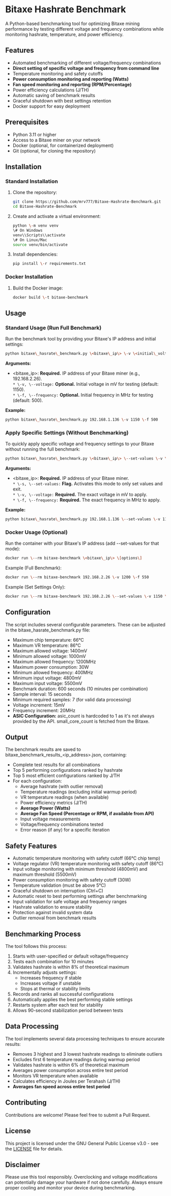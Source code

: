 # **Bitaxe Hashrate Benchmark**

A Python-based benchmarking tool for optimizing Bitaxe mining performance by testing different voltage and frequency combinations while monitoring hashrate, temperature, and power efficiency.

## **Features**

* Automated benchmarking of different voltage/frequency combinations  
* **Direct setting of specific voltage and frequency from command line**  
* Temperature monitoring and safety cutoffs  
* **Power consumption monitoring and reporting (Watts)**  
* **Fan speed monitoring and reporting (RPM/Percentage)**  
* Power efficiency calculations (J/TH)  
* Automatic saving of benchmark results  
* Graceful shutdown with best settings retention  
* Docker support for easy deployment

## **Prerequisites**

* Python 3.11 or higher  
* Access to a Bitaxe miner on your network  
* Docker (optional, for containerized deployment)  
* Git (optional, for cloning the repository)

## **Installation**

### **Standard Installation**

1. Clone the repository:  
   ```bash
   git clone https://github.com/mrv777/Bitaxe-Hashrate-Benchmark.git  
   cd Bitaxe-Hashrate-Benchmark
   ```

2. Create and activate a virtual environment:  
   ```bash
   python \-m venv venv  
   \# On Windows  
   venv\\Scripts\\activate  
   \# On Linux/Mac  
   source venv/bin/activate
   ```

3. Install dependencies:  
   ```bash
   pip install \-r requirements.txt
   ```

### **Docker Installation**

1. Build the Docker image:  
   ```bash
   docker build \-t bitaxe-benchmark
   ```

## **Usage**

### **Standard Usage (Run Full Benchmark)**

Run the benchmark tool by providing your Bitaxe's IP address and initial settings:  
```bash
python bitaxe\_hasrate\_benchmark.py \<bitaxe\_ip\> \-v \<initial\_voltage\> \-f \<initial\_frequency\>
```

**Arguments:**

* \<bitaxe\_ip\>: **Required.** IP address of your Bitaxe miner (e.g., 192.168.2.26).  
```* \-v, \--voltage:``` **Optional.** Initial voltage in mV for testing (default: 1150).  
```* \-f, \--frequency:``` **Optional.** Initial frequency in MHz for testing (default: 500).

**Example:**  
```bash
python bitaxe\_hasrate\_benchmark.py 192.168.1.136 \-v 1150 \-f 500
```

### **Apply Specific Settings (Without Benchmarking)**

To quickly apply specific voltage and frequency settings to your Bitaxe without running the full benchmark:  
```bash
python bitaxe\_hasrate\_benchmark.py \<bitaxe\_ip\> \--set-values \-v \<desired\_voltage\_mv\> \-f \<desired\_frequency\_mhz\>
```

**Arguments:**

* \<bitaxe\_ip\>: **Required.** IP address of your Bitaxe miner.  
```* \-s, \--set-values:``` **Flag.** Activates this mode to only set values and exit.  
```* \-v, \--voltage:``` **Required.** The exact voltage in mV to apply.  
```* \-f, \--frequency:``` **Required.** The exact frequency in MHz to apply.

**Example:**  
```bash
python bitaxe\_hasrate\_benchmark.py 192.168.1.136 \--set-values \-v 1150 \-f 780
```

### **Docker Usage (Optional)**

Run the container with your Bitaxe's IP address (add \--set-values for that mode):  
```bash
docker run \--rm bitaxe-benchmark \<bitaxe\_ip\> \[options\]
```

Example (Full Benchmark):  
```bash
docker run \--rm bitaxe-benchmark 192.168.2.26 \-v 1200 \-f 550
```

Example (Set Settings Only):  
```bash
docker run \--rm bitaxe-benchmark 192.168.2.26 \--set-values \-v 1150 \-f 780
```

## **Configuration**

The script includes several configurable parameters. These can be adjusted in the bitaxe\_hasrate\_benchmark.py file:

* Maximum chip temperature: 66°C  
* Maximum VR temperature: 86°C  
* Maximum allowed voltage: 1400mV  
* Minimum allowed voltage: 1000mV  
* Maximum allowed frequency: 1200MHz  
* Maximum power consumption: 30W  
* Minimum allowed frequency: 400MHz  
* Minimum input voltage: 4800mV  
* Maximum input voltage: 5500mV  
* Benchmark duration: 600 seconds (10 minutes per combination)  
* Sample interval: 15 seconds  
* Minimum required samples: 7 (for valid data processing)  
* Voltage increment: 15mV  
* Frequency increment: 20MHz  
* **ASIC Configuration:** asic\_count is hardcoded to 1 as it's not always provided by the API. small\_core\_count is fetched from the Bitaxe.

## **Output**

The benchmark results are saved to bitaxe\_benchmark\_results\_\<ip\_address\>.json, containing:

* Complete test results for all combinations  
* Top 5 performing configurations ranked by hashrate  
* Top 5 most efficient configurations ranked by J/TH  
* For each configuration:  
  * Average hashrate (with outlier removal)  
  * Temperature readings (excluding initial warmup period)  
  * VR temperature readings (when available)  
  * Power efficiency metrics (J/TH)  
  * **Average Power (Watts)**  
  * **Average Fan Speed (Percentage or RPM, if available from API)**  
  * Input voltage measurements  
  * Voltage/frequency combinations tested  
  * Error reason (if any) for a specific iteration

## **Safety Features**

* Automatic temperature monitoring with safety cutoff (66°C chip temp)  
* Voltage regulator (VR) temperature monitoring with safety cutoff (86°C)  
* Input voltage monitoring with minimum threshold (4800mV) and maximum threshold (5500mV)  
* Power consumption monitoring with safety cutoff (30W)  
* Temperature validation (must be above 5°C)  
* Graceful shutdown on interruption (Ctrl+C)  
* Automatic reset to best performing settings after benchmarking  
* Input validation for safe voltage and frequency ranges  
* Hashrate validation to ensure stability  
* Protection against invalid system data  
* Outlier removal from benchmark results

## **Benchmarking Process**

The tool follows this process:

1. Starts with user-specified or default voltage/frequency  
2. Tests each combination for 10 minutes  
3. Validates hashrate is within 8% of theoretical maximum  
4. Incrementally adjusts settings:  
   * Increases frequency if stable  
   * Increases voltage if unstable  
   * Stops at thermal or stability limits  
5. Records and ranks all successful configurations  
6. Automatically applies the best performing stable settings  
7. Restarts system after each test for stability  
8. Allows 90-second stabilization period between tests

## **Data Processing**

The tool implements several data processing techniques to ensure accurate results:

* Removes 3 highest and 3 lowest hashrate readings to eliminate outliers  
* Excludes first 6 temperature readings during warmup period  
* Validates hashrate is within 6% of theoretical maximum  
* Averages power consumption across entire test period  
* Monitors VR temperature when available  
* Calculates efficiency in Joules per Terahash (J/TH)  
* **Averages fan speed across entire test period**

## **Contributing**

Contributions are welcome\! Please feel free to submit a Pull Request.

## **License**

This project is licensed under the GNU General Public License v3.0 \- see the [LICENSE](https://www.google.com/search?q=LICENSE) file for details.

## **Disclaimer**

Please use this tool responsibly. Overclocking and voltage modifications can potentially damage your hardware if not done carefully. Always ensure proper cooling and monitor your device during benchmarking.